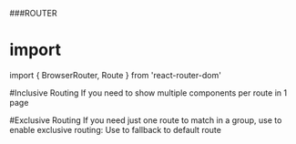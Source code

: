 ###ROUTER

# import
import { BrowserRouter, Route } from 'react-router-dom'

#Inclusive Routing
If you need to show multiple components per route in 1 page
<Route path="/" exact component={HomePage} />
<Route path="/users" component={UsersPage} />
<Route path="/users" component={UsersFooter} />

#Exclusive Routing
If you need just one route to match in a group, use <Switch> to enable exclusive routing:
Use <Redirect/> to fallback to default route
<Switch>
  <Route path="/" exact component={HomePage} />
  <Route path="/users/add" component={UserAddPage} />
  <Route path="/users" component={UsersPage} />
  <Redirect to="/" />
</Switch>